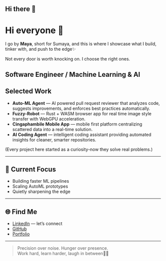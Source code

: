## Hi there 👋

# Hi everyone 👋  
I go by **Maya**, short for Sumaya, and this is where I showcase what I build, tinker with, and push to the edge✨

Not every door is worth knocking on. I choose the right ones.

**Software Engineer** / **Machine Learning & AI**  
---

## Selected Work
- **Auto-ML Agent** — AI powered pull request reviewer that analyzes code, suggests improvements, and enforces best practices automatically.  
- **Fuzzy-Robot** — Rust + WASM browser app for real time image style transfer with WebGPU acceleration.  
- **Cingaphambile Mobile App** — mobile first platform centralizing scattered data into a real-time solution.  
- **AI Coding Agent** — intelligent coding assistant providing automated insights for cleaner, smarter repositories.  

(Every project here started as a curiosity-now they solve real problems.)

---

## 🎯 Current Focus
- Building faster ML pipelines  
- Scaling AutoML prototypes  
- Quietly sharpening the edge  

---

## 🌐 Find Me
- [LinkedIn](https://www.linkedin.com/in/maya-abdi-3336962ab/) — let’s connect  
- [GitHub](https://github.com/maya-11)  
- [Portfolio](https://whataboutcontact.netlify.app/)  

---

> Precision over noise. Hunger over presence.  
> Work hard, learn harder, laugh in between💅🏽

